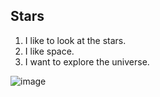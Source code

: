 ## Stars

1. I like to look at the stars.
2. I like space.
3. I want to explore the universe.

![image](https://www.yandex.ru/images/search?from=tabbar&img_url=https%3A%2F%2Fu.livelib.ru%2Falbum%2F1005973391%2Fo%2Fkigv8jb5%2Fo-o.jpeg&lr=213&pos=4&rpt=simage&text=%D0%BA%D0%BE%D1%81%D0%BC%D0%BE%D1%81)